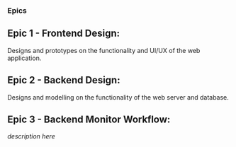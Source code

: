 
### Epics
## Epic 1 - Frontend Design:
Designs and prototypes on the functionality and UI/UX of the web application.
## Epic 2 - Backend Design:
Designs and modelling on the functionality of the web server and database.
## Epic 3 - Backend Monitor Workflow:
*description here*
